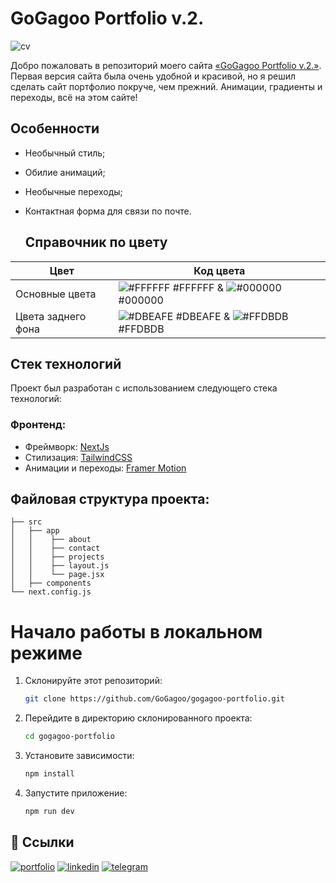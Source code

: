 # GoGagoo Portfolio v.2.

![cv](https://i.postimg.cc/fy0MjGBs/945shots-so.jpg)

Добро пожаловать в репозиторий моего сайта [«GoGagoo Portfolio v.2.»](https://anim-portfolio.vercel.app). Первая версия сайта была очень удобной и красивой, но я решил сделать сайт портфолио покруче, чем прежний. Анимации, градиенты и переходы, всё на этом сайте!

## Особенности

- Необычный стиль;
- Обилие анимаций;
- Необычные переходы;
- Контактная форма для связи по почте.


  ## Справочник по цвету
| Цвет             | Код цвета                                                                |
| ----------------- | ------------------------------------------------------------------ |
| Основные цвета | ![#FFFFFF](https://via.placeholder.com/10/FFFFFF?text=+) #FFFFFF & ![#000000](https://via.placeholder.com/10/000000?text=+) #000000 |
| Цвета заднего фона | ![#DBEAFE](https://via.placeholder.com/10/DBEAFE?text=+) #DBEAFE & ![#FFDBDB](https://via.placeholder.com/10/FFDBDB?text=+) #FFDBDB |


## Стек технологий

Проект был разработан с использованием следующего стека технологий:

### Фронтенд:

- Фреймворк: [NextJs](https://nextjs.org/)
- Стилизация: [TailwindCSS](https://tailwindcss.com)
- Анимации и переходы: [Framer Motion](https://www.framer.com)

## Файловая структура проекта:


```
├── src
│   ├── app
│   │    ├── about
│   │    ├── contact
│   │    ├── projects
│   │    ├── layout.js
│   │    └── page.jsx
│   ├── components
└── next.config.js 
 ```


# Начало работы в локальном режиме

1. Склонируйте этот репозиторий:

   ```bash
   git clone https://github.com/GoGagoo/gogagoo-portfolio.git
   ```

2. Перейдите в директорию склонированного проекта:

   ```bash
   cd gogagoo-portfolio
   ```

3. Установите зависимости:

   ```bash
   npm install
   ```

4. Запустите приложение:

   ```bash
   npm run dev

## 🔗 Ссылки
[![portfolio](https://img.shields.io/badge/my_portfolio-000?style=for-the-badge&logo=ko-fi&logoColor=white)](https://gogagoo-portfolio.vercel.app/)
[![linkedin](https://img.shields.io/badge/linkedin-0A66C2?style=for-the-badge&logo=linkedin&logoColor=white)](https://www.linkedin.com/in/gagikantonyan/)
[![telegram](https://img.shields.io/badge/telegram-1DA1F2?style=for-the-badge&logo=telegram&logoColor=white)](https://t.me/doubleG_json)
